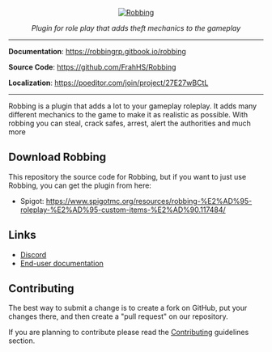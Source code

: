 <p align="center">
  <a href="https://robbingrp.gitbook.io/robbing"><img src="https://i.imgur.com/yNpDjw6.png" alt="Robbing"></a>
</p>
<p align="center">
    <em>Plugin for role play that adds theft mechanics to the gameplay</em>
</p>
<p align="center">

---

**Documentation**: <a href="https://robbingrp.gitbook.io/robbing" target="_blank">https://robbingrp.gitbook.io/robbing</a>

**Source Code**: <a href="https://github.com/FrahHS/Robbing" target="_blank">https://github.com/FrahHS/Robbing</a>

**Localization**: <a href="https://poeditor.com/join/project/27E27wBCtL" target="_blank">https://poeditor.com/join/project/27E27wBCtL</a>

---

Robbing is a plugin that adds a lot to your gameplay roleplay. It adds many different mechanics to the game to make it as realistic as possible. With robbing you can steal, crack safes, arrest, alert the authorities and much more

## Download Robbing

This repository the source code for Robbing, but if you want to just use Robbing, you can get the plugin from here:

* Spigot: https://www.spigotmc.org/resources/robbing-%E2%AD%95-roleplay-%E2%AD%95-custom-items-%E2%AD%90.117484/

Links
-----

* [Discord](https://discord.gg/Hh9zMQnWvW)
* [End-user documentation](https://robbingrp.gitbook.io/robbing)

Contributing
-----
The best way to submit a change is to create a fork on GitHub, put your changes there, and then create a "pull request" on our repository.

If you are planning to contribute please read the [Contributing](https://github.com/FrahHS/Robbing/blob/main/CONTRIBUTING.md) guidelines section.
